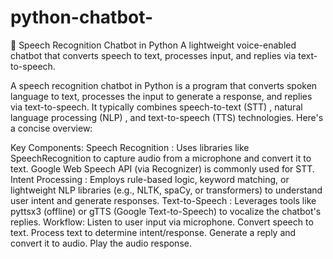 # python-chatbot-
🎤 Speech Recognition Chatbot in Python A lightweight voice-enabled chatbot that converts speech to text, processes input, and replies via text-to-speech.

A speech recognition chatbot in Python is a program that converts spoken language to text, processes the input to generate a response, and replies via text-to-speech. It typically combines speech-to-text (STT) , natural language processing (NLP) , and text-to-speech (TTS) technologies. Here's a concise overview:

Key Components:
Speech Recognition :
Uses libraries like SpeechRecognition to capture audio from a microphone and convert it to text. Google Web Speech API (via Recognizer) is commonly used for STT.
Intent Processing :
Employs rule-based logic, keyword matching, or lightweight NLP libraries (e.g., NLTK, spaCy, or transformers) to understand user intent and generate responses.
Text-to-Speech :
Leverages tools like pyttsx3 (offline) or gTTS (Google Text-to-Speech) to vocalize the chatbot's replies.
Workflow:
Listen to user input via microphone.
Convert speech to text.
Process text to determine intent/response.
Generate a reply and convert it to audio.
Play the audio response.
